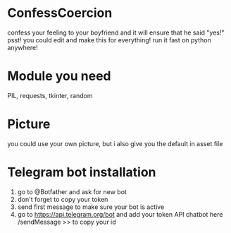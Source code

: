 # ConfessCoercion
confess your feeling to your boyfriend and it will ensure that he said "yes!" psst! you could edit and make this for everything! run it fast on python anywhere!
# Module you need
PIL, requests, tkinter, random
# Picture
you could use your own picture, but i also give you the default in asset file
# Telegram bot installation
1. go to @Botfather and ask for new bot
2. don't forget to copy your token
3. send first message to make sure your bot is active
4. go to https://api.telegram.org/bot and add your token API chatbot here /sendMessage >> to copy your id
